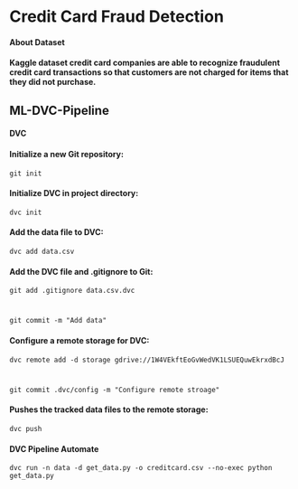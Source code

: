 # Credit Card Fraud Detection
#### About Dataset
#### Kaggle dataset credit card companies are able to recognize fraudulent credit card transactions so that customers are not charged for items that they did not purchase.
## ML-DVC-Pipeline
#### DVC 
#### Initialize a new Git repository:
`git init`
#### Initialize DVC in project directory:
`dvc init`
#### Add the data file to DVC:
`dvc add data.csv`
#### Add the DVC file and .gitignore to Git:
`git add .gitignore data.csv.dvc`
#
`git commit -m "Add data"` 

#### Configure a remote storage for DVC:
`dvc remote add -d storage gdrive://1W4VEkftEoGvWedVK1LSUEQuwEkrxdBcJ`
#
`git commit .dvc/config -m "Configure remote stroage"`
#### Pushes the tracked data files to the remote storage:
`dvc push`

#### DVC Pipeline Automate
`dvc run -n data -d get_data.py -o creditcard.csv --no-exec python get_data.py`
